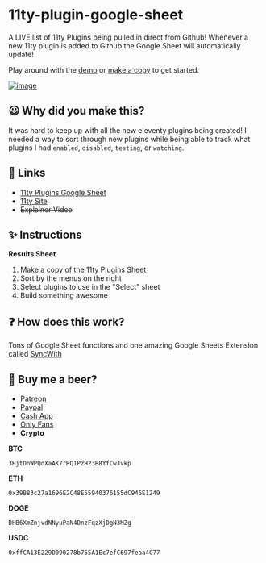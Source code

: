 # 11ty-plugin-google-sheet
A LIVE list of 11ty Plugins being pulled in direct from Github! Whenever a new 11ty plugin is added to Github the Google Sheet will automatically update!

Play around with the [demo](https://rebrand.ly/11ty-plugins) or [make a copy](https://rebrand.ly/11ty-plugins-copy) to get started.

[![image](https://user-images.githubusercontent.com/7369575/142451722-6118ae63-b646-4682-b643-75ef726c0cc3.png)](https://rebrand.ly/11ty-plugins)

## 😃 Why did you make this?
It was hard to keep up with all the new eleventy plugins being created! I needed a way to sort through new plugins while being able to track what plugins I had `enabled`, `disabled`, `testing`, or `watching`.
## 🚀 Links
- [11ty Plugins Google Sheet](https://rebrand.ly/11ty-plugins)
- [11ty Site](https://www.11ty.dev/)
- ~~Explainer Video~~
## ✨ Instructions
**Results Sheet**
1. Make a copy of the 11ty Plugins Sheet
2. Sort by the menus on the right
3. Select plugins to use in the "Select" sheet
4. Build something awesome

## ❓ How does this work?
Tons of Google Sheet functions and one amazing Google Sheets Extension called [SyncWith](https://syncwith.com/) 

## 🍺 Buy me a beer?
- [Patreon](https://www.patreon.com/oneezy)	
- [Paypal](https://www.paypal.me/oneezy)
- [Cash App](https://cash.app/$oneeezy)
- [Only Fans](https://www.youtube.com/watch?v=xvFZjo5PgG0)
- **Crypto**

**BTC**
```
3HjtDnWPQdXaAK7rRQ1PzH23B8YfCwJvkp
```
**ETH** 
```
0x39B83c27a1696E2C48E55940376155dC946E1249
```
**DOGE** 
```
DHB6XmZnjvdNNyuPaN4DnzFqzXjDgN3MZg
```
**USDC** 
```
0xffCA13E229D090278b755A1Ec7efC697feaa4C77
```